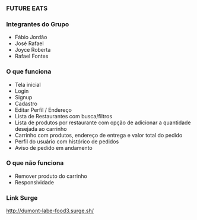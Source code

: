 ### FUTURE EATS

### Integrantes do Grupo
- Fábio Jordão
- José Rafael
- Joyce Roberta
- Rafael Fontes

### O que funciona
- Tela inicial
- Login
- Signup
- Cadastro
- Editar Perfil / Endereço
- Lista de Restaurantes com busca/filtros
- Lista de produtos por restaurante com opção de adicionar a quantidade desejada ao carrinho
- Carrinho com produtos, endereço de entrega e valor total do pedido
- Perfil do usuário com histórico de pedidos
- Aviso de pedido em andamento

### O que não funciona
- Remover produto do carrinho
- Responsividade

### Link Surge 
http://dumont-labe-food3.surge.sh/

